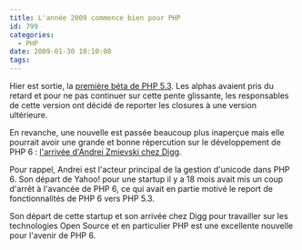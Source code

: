 ```yaml
---
title: L'année 2009 commence bien pour PHP
id: 799
categories:
  - PHP
date: 2009-01-30 10:10:08
tags:
---
```


Hier est sortie, la [première béta de PHP 5.3](http://news.php.net/php.internals/42876). Les alphas avaient pris du retard et pour ne pas continuer sur cette pente glissante, les responsables de cette version ont décidé de reporter les closures à une version ultérieure.

En revanche, une nouvelle est passée beaucoup plus inaperçue mais elle pourrait avoir une grande et bonne répercution sur le développement de PHP 6&nbsp;: [l'arrivée d'Andrei Zmievski chez Digg](http://gravitonic.com/2008/12/ive-been-dugg#content).

Pour rappel, Andrei est l'acteur principal de la gestion d'unicode dans PHP 6\. Son départ de Yahoo! pour une startup il y a 18 mois avait mis un coup d'arrêt à l'avancée de PHP 6, ce qui avait en partie motivé le report de fonctionnalités de PHP 6 vers PHP 5.3.

Son départ de cette startup et son arrivée chez Digg pour travailler sur les technologies Open Source et en particulier PHP est une excellente nouvelle pour l'avenir de PHP 6.